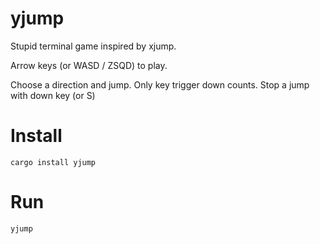 # yjump

Stupid terminal game inspired by xjump.

Arrow keys (or WASD / ZSQD) to play.

Choose a direction and jump. Only key trigger down counts.
Stop a jump with down key (or S)

# Install

```
cargo install yjump
```

# Run

```
yjump
```
